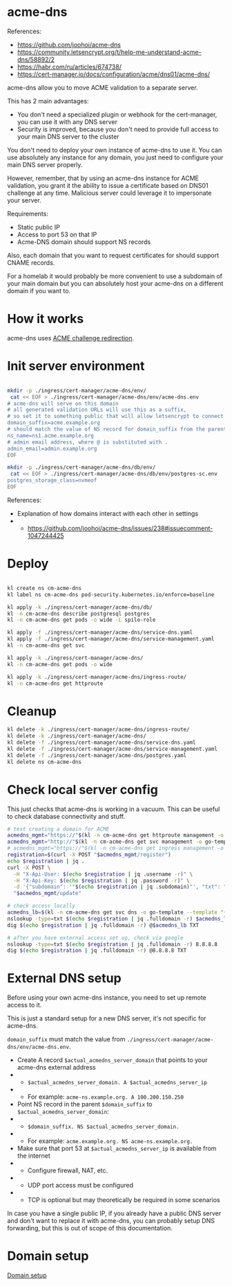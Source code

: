 
# acme-dns

References:
- https://github.com/joohoi/acme-dns
- https://community.letsencrypt.org/t/help-me-understand-acme-dns/58892/2
- https://habr.com/ru/articles/674738/
- https://cert-manager.io/docs/configuration/acme/dns01/acme-dns/

acme-dns allow you to move ACME validation to a separate server.

This has 2 main advantages:
- You don't need a specialized plugin or webhook for the cert-manager, you can use it with any DNS server
- Security is improved, because you don't need to provide full access to your main DNS server to the cluster

You don't need to deploy your own instance of acme-dns to use it.
You can use absolutely any instance for any domain,
you just need to configure your main DNS server properly.

However, remember, that by using an acme-dns instance for ACME validation,
you grant it the ability to issue a certificate based on DNS01 challenge at any time.
Malicious server could leverage it to impersonate your server.

Requirements:
- Static public IP
- Access to port 53 on that IP
- Acme-DNS domain should support NS records

Also, each domain that you want to request certificates for should support CNAME records.

For a homelab it would probably be more convenient
to use a subdomain of your main domain
but you can absolutely host your acme-dns on a different domain if you want to.

# How it works

acme-dns uses [ACME challenge redirection](../acme.md#acme-delegation-for-dns01).

# Init server environment

```bash

mkdir -p ./ingress/cert-manager/acme-dns/env/
 cat << EOF > ./ingress/cert-manager/acme-dns/env/acme-dns.env
# acme-dns will serve on this domain
# all generated validation URLs will use this as a suffix,
# so set it to something public that will allow letsencrypt to connect to acme-dns via port 53
domain_suffix=acme.example.org
# should match the value of NS record for domain_suffix from the parent DNS server
ns_name=ns1.acme.example.org
# admin email address, where @ is substituted with .
admin_email=admin.example.org
EOF

mkdir -p ./ingress/cert-manager/acme-dns/db/env/
 cat << EOF > ./ingress/cert-manager/acme-dns/db/env/postgres-sc.env
postgres_storage_class=nvmeof
EOF

```

References:
- Explanation of how domains interact with each other in settings
- - https://github.com/joohoi/acme-dns/issues/238#issuecomment-1047244425

# Deploy

```bash

kl create ns cm-acme-dns
kl label ns cm-acme-dns pod-security.kubernetes.io/enforce=baseline

kl apply -k ./ingress/cert-manager/acme-dns/db/
kl -n cm-acme-dns describe postgresql postgres
kl -n cm-acme-dns get pods -o wide -L spilo-role

kl apply -f ./ingress/cert-manager/acme-dns/service-dns.yaml
kl apply -f ./ingress/cert-manager/acme-dns/service-management.yaml
kl -n cm-acme-dns get svc

kl apply -k ./ingress/cert-manager/acme-dns/
kl -n cm-acme-dns get pods -o wide

kl apply -k ./ingress/cert-manager/acme-dns/ingress-route/
kl -n cm-acme-dns get httproute

```

# Cleanup

```bash
kl delete -k ./ingress/cert-manager/acme-dns/ingress-route/
kl delete -k ./ingress/cert-manager/acme-dns/
kl delete -f ./ingress/cert-manager/acme-dns/service-dns.yaml
kl delete -f ./ingress/cert-manager/acme-dns/service-management.yaml
kl delete -f ./ingress/cert-manager/acme-dns/postgres.yaml
kl delete ns cm-acme-dns
```

# Check local server config

This just checks that acme-dns is working in a vacuum.
This can be useful to check database connectivity and stuff.

```bash
# test creating a domain for ACME
acmedns_mgmt="https://"$(kl -n cm-acme-dns get httproute management -o go-template --template "{{ (index .spec.hostnames 0)}}")
acmedns_mgmt="http://"$(kl -n cm-acme-dns get svc management -o go-template --template "{{ (index .status.loadBalancer.ingress 0).ip}}")
# acmedns_mgmt="https://"$(kl -n cm-acme-dns get ingress management -o go-template --template "{{ (index .spec.rules 0).host}}")
registration=$(curl -X POST "$acmedns_mgmt/register")
echo $registration | jq .
curl -X POST \
  -H "X-Api-User: $(echo $registration | jq .username -r)" \
  -H "X-Api-Key: $(echo $registration | jq .password -r)" \
  -d '{"subdomain": '"$(echo $registration | jq .subdomain)"', "txt": "___validation_token_received_from_the_ca___"}' \
  "$acmedns_mgmt/update"

# check access locally
acmedns_lb=$(kl -n cm-acme-dns get svc dns -o go-template --template "{{ (index .status.loadBalancer.ingress 0).ip}}")
nslookup -type=txt $(echo $registration | jq .fulldomain -r) $acmedns_lb
dig $(echo $registration | jq .fulldomain -r) @$acmedns_lb TXT

# after you have external access set up, check via google
nslookup -type=txt $(echo $registration | jq .fulldomain -r) 8.8.8.8
dig $(echo $registration | jq .fulldomain -r) @8.8.8.8 TXT
```

# External DNS setup

Before using your own acme-dns instance, you need to set up remote access to it.

This is just a standard setup for a new DNS server, it's not specific for acme-dns.

`domain_suffix` must match the value from `./ingress/cert-manager/acme-dns/env/acme-dns.env`.

- Create A record `$actual_acmedns_server_domain` that points to your acme-dns external address
- - `$actual_acmedns_server_domain. A $actual_acmedns_server_ip`
- - For example: `acme-ns.example.org. A 100.200.150.250`
- Point NS record in the parent `$domain_suffix` to `$actual_acmedns_server_domain`:
- - `$domain_suffix. NS $actual_acmedns_server_domain.`
- - For example: `acme.example.org. NS acme-ns.example.org.`
- Make sure that port 53 at `$actual_acmedns_server_ip` is available from the internet
- - Configure firewall, NAT, etc.
- - UDP port access must be configured
- - TCP is optional but may theoretically be required in some scenarios

In case you have a single public IP, if you already have
a public DNS server and don't want to replace it with acme-dns,
you can probably setup DNS forwarding,
but this is out of scope of this documentation.

# Domain setup

[Domain setup](./domain-setup.md)
